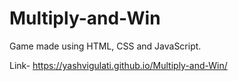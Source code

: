 # Multiply-and-Win
Game made using HTML, CSS and JavaScript.

Link- https://yashvigulati.github.io/Multiply-and-Win/
